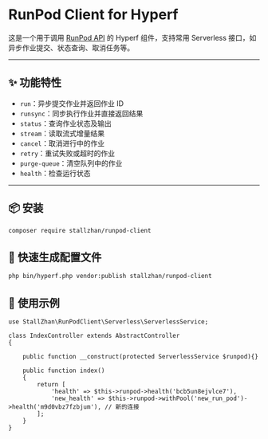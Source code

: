 # RunPod Client for Hyperf

这是一个用于调用 [RunPod API](https://www.runpod.io/) 的 Hyperf 组件，支持常用 Serverless 接口，如异步作业提交、状态查询、取消任务等。

---

## ✨ 功能特性

- `run`：异步提交作业并返回作业 ID
- `runsync`：同步执行作业并直接返回结果
- `status`：查询作业状态及输出
- `stream`：读取流式增量结果
- `cancel`：取消进行中的作业
- `retry`：重试失败或超时的作业
- `purge-queue`：清空队列中的作业
- `health`：检查运行状态

---

## 📦 安装

```bash
composer require stallzhan/runpod-client
```

## 🔧 快速生成配置文件
```bash
php bin/hyperf.php vendor:publish stallzhan/runpod-client
```

## 🧩 使用示例
```
use StallZhan\RunPodClient\Serverless\ServerlessService;

class IndexController extends AbstractController
{

    public function __construct(protected ServerlessService $runpod){}
    
    public function index()
    {
        return [
            'health' => $this->runpod->health('bcb5un8ejvlce7'),
            'new_health' => $this->runpod->withPool('new_run_pod')->health('m9d0vbz7fzbjum'), // 新的连接
        ];
    }
}


```